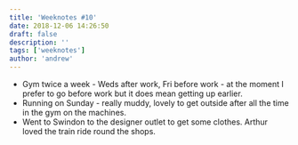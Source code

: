 ```yaml
---
title: 'Weeknotes #10'
date: 2018-12-06 14:26:50
draft: false
description: ''
tags: ['weeknotes']
author: 'andrew'
---
```


-   Gym twice a week - Weds after work, Fri before work - at the moment I prefer to go before work but it does mean getting up earlier.
-   Running on Sunday - really muddy, lovely to get outside after all the time in the gym on the machines.
-   Went to Swindon to the designer outlet to get some clothes. Arthur loved the train ride round the shops.
